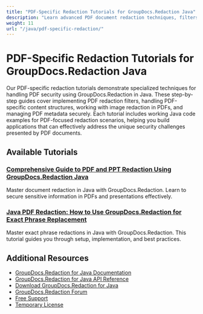```yaml
---
title: "PDF-Specific Redaction Tutorials for GroupDocs.Redaction Java"
description: "Learn advanced PDF document redaction techniques, filters, and specialized handling with GroupDocs.Redaction for Java."
weight: 11
url: "/java/pdf-specific-redaction/"
---
```

# PDF-Specific Redaction Tutorials for GroupDocs.Redaction Java

Our PDF-specific redaction tutorials demonstrate specialized techniques for handling PDF security using GroupDocs.Redaction in Java. These step-by-step guides cover implementing PDF redaction filters, handling PDF-specific content structures, working with image redaction in PDFs, and managing PDF metadata securely. Each tutorial includes working Java code examples for PDF-focused redaction scenarios, helping you build applications that can effectively address the unique security challenges presented by PDF documents.

## Available Tutorials

### [Comprehensive Guide to PDF and PPT Redaction Using GroupDocs.Redaction Java](./groupdocs-redaction-java-pdf-ppt-redaction-guide/)
Master document redaction in Java with GroupDocs.Redaction. Learn to secure sensitive information in PDFs and presentations effectively.

### [Java PDF Redaction&#58; How to Use GroupDocs.Redaction for Exact Phrase Replacement](./java-pdf-redaction-groupdocs-redaction-exact-phrase/)
Master exact phrase redactions in Java with GroupDocs.Redaction. This tutorial guides you through setup, implementation, and best practices.

## Additional Resources

- [GroupDocs.Redaction for Java Documentation](https://docs.groupdocs.com/redaction/java/)
- [GroupDocs.Redaction for Java API Reference](https://reference.groupdocs.com/redaction/java/)
- [Download GroupDocs.Redaction for Java](https://releases.groupdocs.com/redaction/java/)
- [GroupDocs.Redaction Forum](https://forum.groupdocs.com/c/redaction)
- [Free Support](https://forum.groupdocs.com/)
- [Temporary License](https://purchase.groupdocs.com/temporary-license/)
